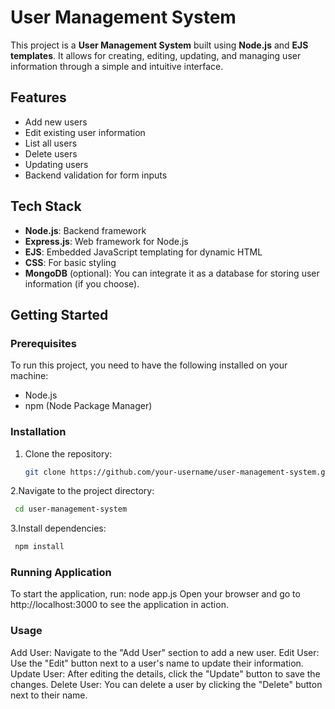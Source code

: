 # User Management System

This project is a **User Management System** built using **Node.js** and **EJS templates**. It allows for creating, editing, updating, and managing user information through a simple and intuitive interface.

## Features
- Add new users
- Edit existing user information
- List all users
- Delete users
- Updating users
- Backend validation for form inputs

## Tech Stack
- **Node.js**: Backend framework
- **Express.js**: Web framework for Node.js
- **EJS**: Embedded JavaScript templating for dynamic HTML
- **CSS**: For basic styling
- **MongoDB** (optional): You can integrate it as a database for storing user information (if you choose).


## Getting Started

### Prerequisites
To run this project, you need to have the following installed on your machine:
- Node.js
- npm (Node Package Manager)

### Installation

1. Clone the repository:
   ```bash
   git clone https://github.com/your-username/user-management-system.git
   ```
   
   
2.Navigate to the project directory:
   ```bash
    cd user-management-system
   ```
3.Install dependencies:
   ```bash
    npm install
   ```
    

### Running Application
To start the application, run:
node app.js
Open your browser and go to http://localhost:3000 to see the application in action.


### Usage
Add User: Navigate to the "Add User" section to add a new user.
Edit User: Use the "Edit" button next to a user's name to update their information.
Update User: After editing the details, click the "Update" button to save the changes.
Delete User: You can delete a user by clicking the "Delete" button next to their name.




